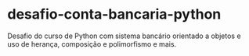 # desafio-conta-bancaria-python
Desafio do curso de Python com sistema bancário orientado a objetos e uso de herança, composição e polimorfismo e mais.
